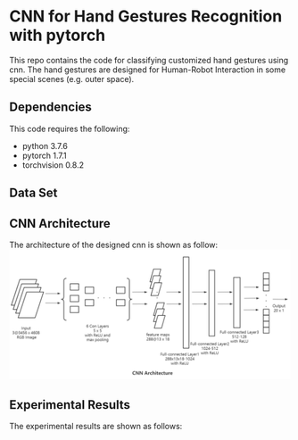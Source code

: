 # CNN for Hand Gestures Recognition with pytorch
This repo contains the code for classifying customized hand gestures using cnn. The hand gestures are designed for Human-Robot Interaction in some special scenes (e.g. outer space).

## Dependencies
This code requires the following: 
* python 3.7.6
* pytorch 1.7.1
* torchvision 0.8.2


## Data Set


## CNN Architecture
The architecture of the designed cnn is shown as follow:
![](https://github.com/Wenminggong/cnn-for-hand-gestures-recognition-pytorch/blob/main/cnn_architecture.PNG)

## Experimental Results
The experimental results are shown as follows:
